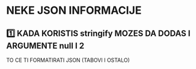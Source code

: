 # NEKE JSON INFORMACIJE

## :one: KADA KORISTIS stringify MOZES DA DODAS I ARGUMENTE null I 2

TO CE TI FORMATIRATI JSON (TABOVI I OSTALO)